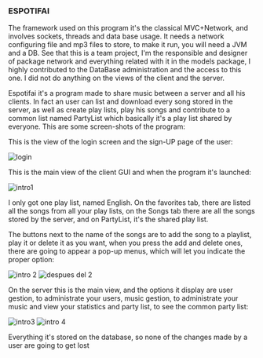 ### ESPOTIFAI

The framework used on this program it's the classical MVC+Network, and involves 
sockets, threads and data base usage. It needs a network configuring file and mp3
files to store, to make it run, you will need a JVM and a DB. See that this is a
team project, I'm the responsible and designer of package network and everything 
related with it in the models package, I highly contributed to the DataBase 
administration and the access to this one. I did not do anything on the views of 
the client and the server.


Espotifai it's a program made to share music between a server and all his clients.
In fact an user can list and download every song stored in the server, as well as
create play lists, play his songs and contribute to a common list named PartyList
which basically it's a play list shared by everyone.
This are some screen-shots of the program:

This is the view of the login screen and the sign-UP page of the user:

![login](https://cloud.githubusercontent.com/assets/10881908/8023943/f26fc89c-0d21-11e5-92fb-c519c2e4d59f.png)

This is the main view of the client GUI and when the program it's launched:

![intro1](https://cloud.githubusercontent.com/assets/10881908/8023929/7f4981a0-0d21-11e5-9b14-6c75406dcf2f.png)

I only got one play list, named English. On the favorites tab, there are listed all
the songs from all your play lists, on the Songs tab there are all the songs stored
by the server, and on PartyList, it's the shared play list.

The buttons next to the name of the songs are to add the song to a playlist, play it
or delete it as you want, when you press the add and delete ones, there are going to 
appear a pop-up menus, which will let you indicate the proper option:

![intro 2](https://cloud.githubusercontent.com/assets/10881908/8023933/bde96934-0d21-11e5-9320-bf8eb14774d0.png)
![despues del 2](https://cloud.githubusercontent.com/assets/10881908/8023934/c0a8f838-0d21-11e5-9c4a-7a61b2d8f987.png)

On the server this is the main view, and the options it display are user gestion, to
administrate your users, music gestion, to administrate your music and view your
statistics and party list, to see the common party list:

![intro3](https://cloud.githubusercontent.com/assets/10881908/8023936/c7ba6dbe-0d21-11e5-8409-3cfaadbef36b.png)
![intro 4](https://cloud.githubusercontent.com/assets/10881908/8023937/cc6ac8b8-0d21-11e5-83be-ce956f3c9c82.png)

Everything it's stored on the database, so none of the changes made by a user are going to get lost
